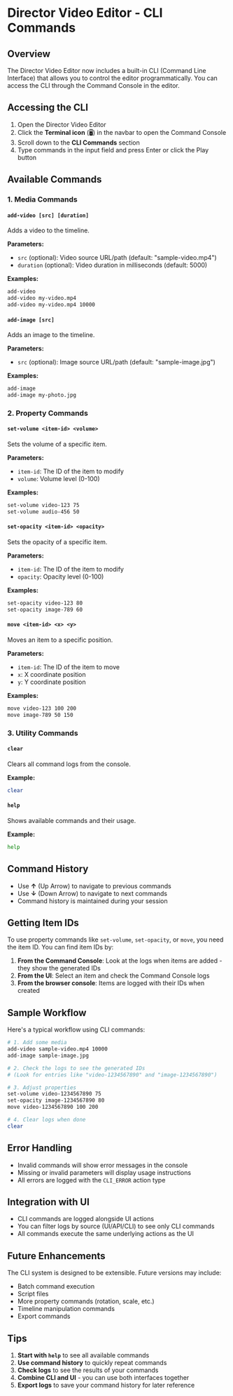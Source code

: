 # Director Video Editor - CLI Commands

## Overview
The Director Video Editor now includes a built-in CLI (Command Line Interface) that allows you to control the editor programmatically. You can access the CLI through the Command Console in the editor.

## Accessing the CLI
1. Open the Director Video Editor
2. Click the **Terminal icon** (🖥️) in the navbar to open the Command Console
3. Scroll down to the **CLI Commands** section
4. Type commands in the input field and press Enter or click the Play button

## Available Commands

### 1. Media Commands

#### `add-video [src] [duration]`
Adds a video to the timeline.

**Parameters:**
- `src` (optional): Video source URL/path (default: "sample-video.mp4")
- `duration` (optional): Video duration in milliseconds (default: 5000)

**Examples:**
```bash
add-video
add-video my-video.mp4
add-video my-video.mp4 10000
```

#### `add-image [src]`
Adds an image to the timeline.

**Parameters:**
- `src` (optional): Image source URL/path (default: "sample-image.jpg")

**Examples:**
```bash
add-image
add-image my-photo.jpg
```

### 2. Property Commands

#### `set-volume <item-id> <volume>`
Sets the volume of a specific item.

**Parameters:**
- `item-id`: The ID of the item to modify
- `volume`: Volume level (0-100)

**Examples:**
```bash
set-volume video-123 75
set-volume audio-456 50
```

#### `set-opacity <item-id> <opacity>`
Sets the opacity of a specific item.

**Parameters:**
- `item-id`: The ID of the item to modify
- `opacity`: Opacity level (0-100)

**Examples:**
```bash
set-opacity video-123 80
set-opacity image-789 60
```

#### `move <item-id> <x> <y>`
Moves an item to a specific position.

**Parameters:**
- `item-id`: The ID of the item to move
- `x`: X coordinate position
- `y`: Y coordinate position

**Examples:**
```bash
move video-123 100 200
move image-789 50 150
```

### 3. Utility Commands

#### `clear`
Clears all command logs from the console.

**Example:**
```bash
clear
```

#### `help`
Shows available commands and their usage.

**Example:**
```bash
help
```

## Command History
- Use **↑** (Up Arrow) to navigate to previous commands
- Use **↓** (Down Arrow) to navigate to next commands
- Command history is maintained during your session

## Getting Item IDs
To use property commands like `set-volume`, `set-opacity`, or `move`, you need the item ID. You can find item IDs by:

1. **From the Command Console**: Look at the logs when items are added - they show the generated IDs
2. **From the UI**: Select an item and check the Command Console logs
3. **From the browser console**: Items are logged with their IDs when created

## Sample Workflow

Here's a typical workflow using CLI commands:

```bash
# 1. Add some media
add-video sample-video.mp4 10000
add-image sample-image.jpg

# 2. Check the logs to see the generated IDs
# (Look for entries like "video-1234567890" and "image-1234567890")

# 3. Adjust properties
set-volume video-1234567890 75
set-opacity image-1234567890 80
move video-1234567890 100 200

# 4. Clear logs when done
clear
```

## Error Handling
- Invalid commands will show error messages in the console
- Missing or invalid parameters will display usage instructions
- All errors are logged with the `CLI_ERROR` action type

## Integration with UI
- CLI commands are logged alongside UI actions
- You can filter logs by source (UI/API/CLI) to see only CLI commands
- All commands execute the same underlying actions as the UI

## Future Enhancements
The CLI system is designed to be extensible. Future versions may include:
- Batch command execution
- Script files
- More property commands (rotation, scale, etc.)
- Timeline manipulation commands
- Export commands

## Tips
1. **Start with `help`** to see all available commands
2. **Use command history** to quickly repeat commands
3. **Check logs** to see the results of your commands
4. **Combine CLI and UI** - you can use both interfaces together
5. **Export logs** to save your command history for later reference

